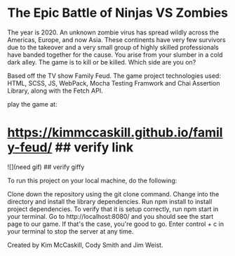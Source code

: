 # The Epic Battle of Ninjas VS Zombies
The year is 2020. An unknown zombie virus has spread wildly across the Americas, Europe, and now Asia. These continents have very few survivors due to the takeover and a very small group of highly skilled professionals have banded together for the cause. You arise from your slumber in a cold dark alley. The game is to kill or be killed. Which side are you on?

Based off the TV show Family Feud. The game project technologies used: HTML, SCSS, JS, WebPack, Mocha Testing Framwork and Chai Assertion Library, along with the Fetch API.

play the game at:
# https://kimmccaskill.github.io/family-feud/ ## verify link


![](need gif)  ## verify giffy


To run this project on your local machine, do the following:

Clone down the repository using the git clone command.
Change into the directory and install the library dependencies. Run npm install to install project dependencies.
To verify that it is setup correctly, run npm start in your terminal. Go to http://localhost:8080/ and you should see the start page to our game. If that's the case, you're good to go. Enter control + c in your terminal to stop the server at any time.

Created by Kim McCaskill, Cody Smith and Jim Weist.
